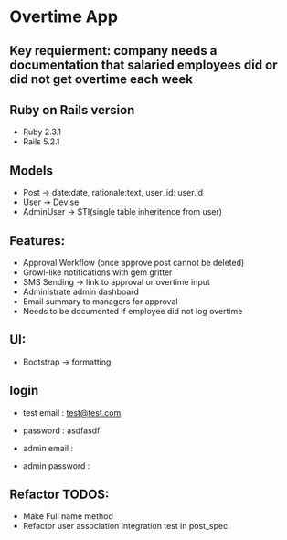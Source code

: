 # Overtime App


## Key requierment: company needs a documentation that salaried employees did or did not get overtime each week

## Ruby on Rails version
- Ruby 2.3.1
- Rails 5.2.1

## Models
- Post -> date:date, rationale:text, user_id: user.id
- User -> Devise
- AdminUser -> STI(single table inheritence from user)

## Features:
- Approval Workflow (once approve post cannot be deleted)
- Growl-like notifications with gem gritter
- SMS Sending -> link to approval or overtime input
- Administrate admin dashboard
- Email summary to managers for approval
- Needs to be documented if employee did not log overtime

## UI:
- Bootstrap -> formatting

## login
- test email : test@test.com
- password : asdfasdf

- admin email :
- admin password : 

## Refactor TODOS:
- Make Full name method
- Refactor user association integration test in post_spec
